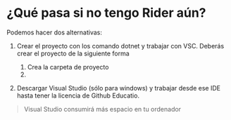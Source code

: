 # ¿Qué pasa si no tengo Rider aún?

Podemos hacer dos alternativas:

1.  Crear el proyecto con los comando dotnet y trabajar con VSC. Deberás crear el proyecto de la siguiente forma

    1. Crea la carpeta de proyecto
    2.


2. Descargar Visual Studio (sólo para windows) y trabajar desde ese IDE hasta tener la licencia de Github Educatio.&#x20;

> Visual Studio consumirá más espacio en tu ordenador
